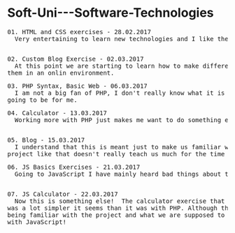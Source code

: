 # Soft-Uni---Software-Technologies
<pre>
01. HTML and CSS exercises - 28.02.2017
  Very entertaining to learn new technologies and I like the idea of making online applications overal.
  </pre>
<pre>
02. Custom Blog Exercise - 02.03.2017
  At this point we are starting to learn how to make different files to work together and make connections between 
them in an onlin environment.
</pre>
<pre>
03. PHP Syntax, Basic Web - 06.03.2017
  I am not a big fan of PHP, I don't really know what it is about it that puts me off, but i don't think this is 
going to be for me.
</pre>
  <pre>
04. Calculator - 13.03.2017
  Working more with PHP just makes me want to do something else instead of my homework...
  </pre>
  <pre>
05. Blog - 15.03.2017
  I understand that this is meant just to make us familiar with the technology but throwing us in the middle of a 
project like that doesn't really teach us much for the time that we are given.
</pre>
<pre>
06. JS Basics Exercises - 21.03.2017
  Going to JavaScript I have mainly heard bad things about the language although in SoftUni everyone seems to love it for some reason, I find it rather enjoyable especially compared to PHP.
</pre>

<pre>   
07. JS Calculator - 22.03.2017
  Now this is something else!  The calculator exercise that we have to do with the 4 languages 
was a lot simpler it seems than it was with PHP. Although this might have been due to me already 
being familiar with the project and what we are supposed to do i still found it a lot more enjoyable 
with JavaScript!
</pre>
